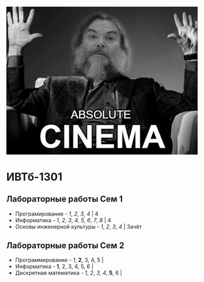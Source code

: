 ![CINEMA](./lect/CINEMA.jpg)
# ИВТб-1301
## Лабораторные работы Сем 1
- Програмирование - *1*, *2*, *3*, *4* | 4
- Информатика - *1*, *2*, *3*, *4*, *5*, *6*, *7*, *8* | 4
- Основы инженерной культуры - *1*, *2*, *3*, *4* | Зачёт

## Лабораторные работы Сем 2
- Программирование - *1*, **2**, 3, 4, 5 |
- Информатика - **1**, 2, 3, 4, 5, 6 |
- Дискретная математика - *1*, *2*, *3*, *4*, **5**, 6 |